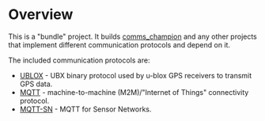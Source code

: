 # Overview
This is a "bundle" project. It builds [comms_champion](https://github.com/arobenko/comms_champion)
and any other projects that implement different communication protocols and
depend on it.

The included communication protocols are:

- [UBLOX](https://github.com/arobenko/ublox) - UBX binary protocol used by u-blox GPS receivers to transmit GPS data.
- [MQTT](https://github.com/arobenko/mqtt) - machine-to-machine (M2M)/"Internet of Things" 
connectivity protocol.
- [MQTT-SN](https://github.com/arobenko/mqtt-sn) - MQTT for Sensor Networks.

